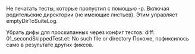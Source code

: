 Не печатать тесты, которые пропустил с помощью -p.
Включая родительские директории (не имеющие листьев).
Этим управляет emptyDirToSuiteLog.

Убрать дифы для проскипанных через конфиг тестов:
diff: 01_secondSkippedTest.et: No such file or directory
Похоже, пофиксилось само в результате других фиксов.


